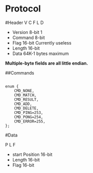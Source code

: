 Protocol
======

#Header
V C F L D

* Version  8-bit     1
* Command  8-bit
* Flag     16-bit    Currently useless
* Length   16-bit
* Data     64K-1 bytes maximum

**Multiple-byte fields are all little endian.**

##Commands
```

enum {
    CMD_NONE,
    CMD_MATCH,
    CMD_RESULT,
    CMD_ADD,
    CMD_DELETE,
    CMD_PING=253,
    CMD_PONG=254,
    CMD_ERROR=255,
};

```

#Data

P L F

* start Position       16-bit
* Length               16-bit
* Flag                 16-bit


